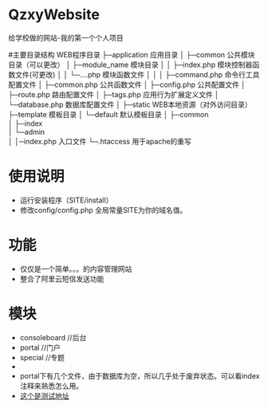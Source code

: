 # QzxyWebsite
给学校做的网站-我的第一个个人项目

#主要目录结构
WEB程序目录
├─application           应用目录
│  ├─common             公共模块目录（可以更改）
│  ├─module_name        模块目录
│  │  ├─index.php       模块控制器函数文件(可更改)
│  │  └─....php         模块函数文件
│  │ 
│  ├─command.php        命令行工具配置文件
│  ├─common.php         公共函数文件
│  ├─config.php         公共配置文件
│  ├─route.php          路由配置文件
│  ├─tags.php           应用行为扩展定义文件
│  └─database.php       数据库配置文件
│
├─static                WEB本地资源（对外访问目录）
├─template              模板目录
│  └─default            默认模板目录
│    ├─common          
│    ├─index           
│    └─admin       
│
│─index.php          入口文件
└─.htaccess          用于apache的重写

# 使用说明
* 运行安装程序（SITE/install）
* 修改config/config.php 全局常量SITE为你的域名值。

# 功能
* 仅仅是一个简单。。。的内容管理网站
* 整合了阿里云短信发送功能

# 模块
* consoleboard //后台
* portal  //门户
* special  //专题
* 
* portal下有几个文件，由于数据库为空，所以几乎处于废弃状态。可以看index注释来熟悉怎么用。
* [这个是测试地址](http://qzxy.starsriver.club)
